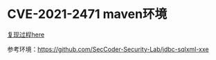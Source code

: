 # CVE-2021-2471 maven环境

[复现过程here](https://mp.weixin.qq.com/s?__biz=MzkwNDI1NDUwMQ==&mid=2247484645&idx=1&sn=e2c07a74dae39ab1bc5fb20ad9e586bd&chksm=c08881aff7ff08b9568d3cc10a983c03b174b33a53def432680401dd95f1a1a975c90c5319c8&token=1980528316&lang=zh_CN#rd)




参考环境：https://github.com/SecCoder-Security-Lab/jdbc-sqlxml-xxe
